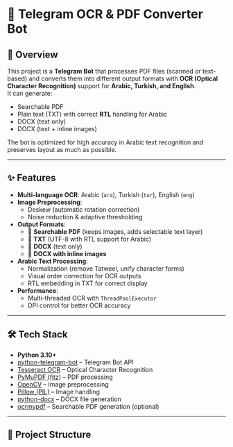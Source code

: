 # 📄 Telegram OCR & PDF Converter Bot

## 📌 Overview
This project is a **Telegram Bot** that processes PDF files (scanned or text-based) and converts them into different output formats with **OCR (Optical Character Recognition)** support for **Arabic, Turkish, and English**.  
It can generate:
- Searchable PDF
- Plain text (TXT) with correct **RTL** handling for Arabic
- DOCX (text only)
- DOCX (text + inline images)

The bot is optimized for high accuracy in Arabic text recognition and preserves layout as much as possible.

---

## ✨ Features
- **Multi-language OCR**: Arabic (`ara`), Turkish (`tur`), English (`eng`)
- **Image Preprocessing**:
  - Deskew (automatic rotation correction)
  - Noise reduction & adaptive thresholding
- **Output Formats**:
  - 📄 **Searchable PDF** (keeps images, adds selectable text layer)
  - 📜 **TXT** (UTF-8 with RTL support for Arabic)
  - 📝 **DOCX** (text only)
  - 📝 **DOCX with inline images**
- **Arabic Text Processing**:
  - Normalization (remove Tatweel, unify character forms)
  - Visual order correction for OCR outputs
  - RTL embedding in TXT for correct display
- **Performance**:
  - Multi-threaded OCR with `ThreadPoolExecutor`
  - DPI control for better OCR accuracy

---

## 🛠 Tech Stack
- **Python 3.10+**
- [python-telegram-bot](https://python-telegram-bot.org/) – Telegram Bot API
- [Tesseract OCR](https://github.com/tesseract-ocr/tesseract) – Optical Character Recognition
- [PyMuPDF (fitz)](https://pymupdf.readthedocs.io/) – PDF processing
- [OpenCV](https://opencv.org/) – Image preprocessing
- [Pillow (PIL)](https://python-pillow.org/) – Image handling
- [python-docx](https://python-docx.readthedocs.io/) – DOCX file generation
- [ocrmypdf](https://ocrmypdf.readthedocs.io/) – Searchable PDF generation (optional)

---

## 📂 Project Structure
